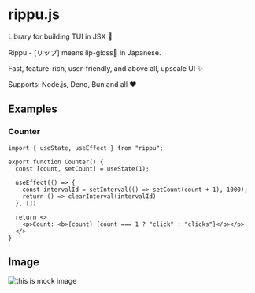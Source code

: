 # rippu.js
Library for building TUI in JSX 💄

Rippu - [リップ] means lip-gloss💄 in Japanese.

Fast, feature-rich, user-friendly, and above all, upscale UI ✨

Supports: Node.js, Deno, Bun and all :heart:

## Examples

### Counter

```tsx
import { useState, useEffect } from "rippu";

export function Counter() {
  const [count, setCount] = useState(1);

  useEffect(() => {
    const intervalId = setInterval(() => setCount(count + 1), 1000);
    return () => clearInterval(intervalId)
  }, [])

  return <>
    <p>Count: <b>{count} {count === 1 ? "click" : "clicks"}</b></p>
  </>
}
```

## Image
<img src="https://raw.githubusercontent.com/Yomguithereal/react-blessed/master/img/demo.gif" alt="this is mock image" />
